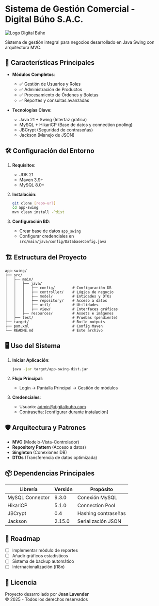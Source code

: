 # Sistema de Gestión Comercial - Digital Búho S.A.C.

![Logo Digital Búho](https://cdn.worldvectorlogo.com/logos/digital-buho-1.svg)

Sistema de gestión integral para negocios desarrollado en Java Swing con arquitectura MVC.

## 🚀 Características Principales

- **Módulos Completos**:
  - ✅ Gestión de Usuarios y Roles
  - ✅ Administración de Productos
  - ✅ Procesamiento de Órdenes y Boletas
  - ✅ Reportes y consultas avanzadas

- **Tecnologías Clave**:
  - Java 21 + Swing (Interfaz gráfica)
  - MySQL + HikariCP (Base de datos y connection pooling)
  - JBCrypt (Seguridad de contraseñas)
  - Jackson (Manejo de JSON)

## 🛠️ Configuración del Entorno

1. **Requisitos**:
   - JDK 21
   - Maven 3.9+
   - MySQL 8.0+

2. **Instalación**:
   ```bash
   git clone [repo-url]
   cd app-swing
   mvn clean install -Pdist
   ```

3. **Configuración BD**:
   - Crear base de datos `app_swing`
   - Configurar credenciales en `src/main/java/config/DatabaseConfig.java`

## 🏗️ Estructura del Proyecto

```
app-swing/
├── src/
│   ├── main/
│   │   ├── java/
│   │   │   ├── config/        # Configuración DB
│   │   │   ├── controller/    # Lógica de negocio
│   │   │   ├── model/         # Entidades y DTOs
│   │   │   ├── repository/    # Acceso a datos
│   │   │   ├── util/          # Utilidades
│   │   │   ├── view/          # Interfaces gráficas
│   │   ├── resources/         # Assets e imágenes
│   ├── test/                  # Pruebas (pendiente)
├── target/                    # Build outputs
├── pom.xml                    # Config Maven
└── README.md                  # Este archivo
```

## 🖥️ Uso del Sistema

1. **Iniciar Aplicación**:
   ```bash
   java -jar target/app-swing-dist.jar
   ```

2. **Flujo Principal**:
   - Login → Pantalla Principal → Gestión de módulos

3. **Credenciales**:
   - Usuario: admin@digitalbuho.com
   - Contraseña: [configurar durante instalación]

## 🛡️ Arquitectura y Patrones

- **MVC** (Modelo-Vista-Controlador)
- **Repository Pattern** (Acceso a datos)
- **Singleton** (Conexiones DB)
- **DTOs** (Transferencia de datos optimizada)

## 📦 Dependencias Principales

| Librería | Versión | Propósito |
|----------|---------|-----------|
| MySQL Connector | 9.3.0 | Conexión MySQL |
| HikariCP | 5.1.0 | Connection Pool |
| JBCrypt | 0.4 | Hashing contraseñas |
| Jackson | 2.15.0 | Serialización JSON |

## 📌 Roadmap

- [ ] Implementar módulo de reportes
- [ ] Añadir gráficos estadísticos
- [ ] Sistema de backup automático
- [ ] Internacionalización (i18n)

## 📄 Licencia

Proyecto desarrollado por **Joan Lavender**  
© 2025 - Todos los derechos reservados
